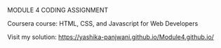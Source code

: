 MODULE 4 CODING ASSIGNMENT

Coursera course: HTML, CSS, and Javascript for Web Developers

Visit my solution: https://yashika-panjwani.github.io/Module4.github.io/
